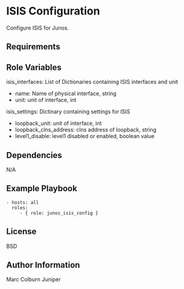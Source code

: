 ISIS Configuration
=========

Configure ISIS for Junos.

Requirements
------------


Role Variables
--------------
isis_interfaces: List of Dictionaries containing ISIS interfaces and unit
* name: Name of physical interface, string
* unit: unit of interface, int

isis_settings: Dictinary containing settings for ISIS
* loopback_unit: unit of interface, int
* loopback_clns_address: clns address of loopback, string
* level1_disable: level1 disabled or enabled, boolean value

Dependencies
------------

N/A

Example Playbook
----------------

    - hosts: all
      roles:
         - { role: junos_isis_config }

License
-------

BSD

Author Information
------------------

Marc Colburn Juniper
